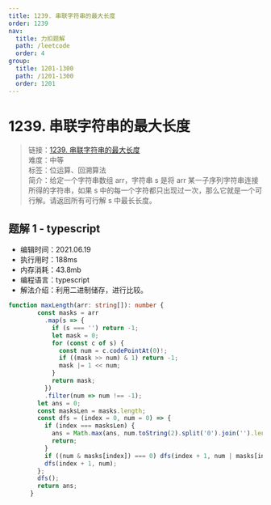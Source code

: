 ```yaml
---
title: 1239. 串联字符串的最大长度
order: 1239
nav:
  title: 力扣题解
  path: /leetcode
  order: 4
group:
  title: 1201-1300
  path: /1201-1300
  order: 1201
---
```


# 1239. 串联字符串的最大长度
    
> 链接：[1239. 串联字符串的最大长度](https://leetcode-cn.com/problems/maximum-length-of-a-concatenated-string-with-unique-characters/)  
> 难度：中等  
> 标签：位运算、回溯算法  
> 简介：给定一个字符串数组 arr，字符串 s 是将 arr 某一子序列字符串连接所得的字符串，如果 s 中的每一个字符都只出现过一次，那么它就是一个可行解。请返回所有可行解 s 中最长长度。
      
## 题解 1 - typescript
- 编辑时间：2021.06.19
- 执行用时：188ms
- 内存消耗：43.8mb
- 编程语言：typescript
- 解法介绍：利用二进制储存，进行比较。
```typescript
function maxLength(arr: string[]): number {
        const masks = arr
          .map(s => {
            if (s === '') return -1;
            let mask = 0;
            for (const c of s) {
              const num = c.codePointAt(0)!;
              if ((mask >> num) & 1) return -1;
              mask |= 1 << num;
            }
            return mask;
          })
          .filter(num => num !== -1);
        let ans = 0;
        const masksLen = masks.length;
        const dfs = (index = 0, num = 0) => {
          if (index === masksLen) {
            ans = Math.max(ans, num.toString(2).split('0').join('').length);
            return;
          }
          if ((num & masks[index]) === 0) dfs(index + 1, num | masks[index]);
          dfs(index + 1, num);
        };
        dfs();
        return ans;
      }
```

      